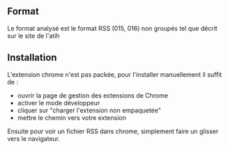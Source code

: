 ## Format

Le format analysé est le format RSS (015, 016) non groupés tel que décrit sur le site de l'atih

## Installation

L'extension chrome n'est pas packée, pour l'installer manuellement il suffit de :

* ouvrir la page de gestion des extensions de Chrome
* activer le mode développeur
* cliquer sur "charger l'extension non empaquetée"
* mettre le chemin vers votre extension

Ensuite pour voir un fichier RSS dans chrome, simplement faire un glisser vers le navigateur.
